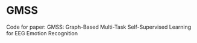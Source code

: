 # GMSS
Code for paper: GMSS: Graph-Based Multi-Task Self-Supervised Learning for EEG Emotion Recognition

